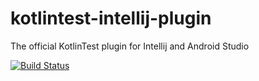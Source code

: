 # kotlintest-intellij-plugin
The official KotlinTest plugin for Intellij and Android Studio

[![Build Status](https://travis-ci.org/kotlintest/kotlintest-intellij-plugin.svg?branch=master)](https://travis-ci.org/kotlintest/kotlintest-intellij-plugin)
